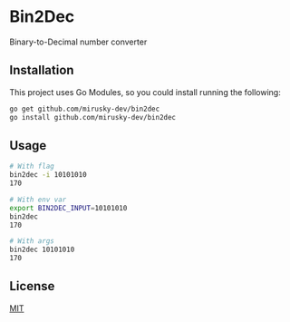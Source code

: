 # Bin2Dec

Binary-to-Decimal number converter

## Installation

This project uses Go Modules, so you could install running the following:

```bash
go get github.com/mirusky-dev/bin2dec
go install github.com/mirusky-dev/bin2dec
```

## Usage

```bash
# With flag
bin2dec -i 10101010
170

# With env var
export BIN2DEC_INPUT=10101010
bin2dec
170

# With args
bin2dec 10101010
170
```

## License
[MIT](https://choosealicense.com/licenses/mit/)